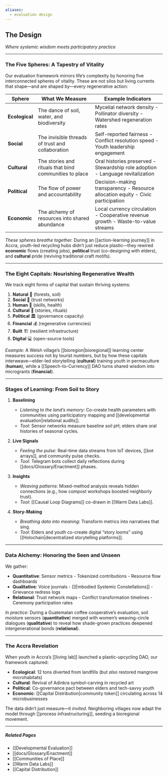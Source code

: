 ```yaml
---
aliases:
  - evaluation design
---
```

## **The Design**  
*Where systemic wisdom meets participatory practice*  

---

### **The Five Spheres: A Tapestry of Vitality**  
Our evaluation framework mirrors life’s complexity by honoring five interconnected spheres of vitality. These are not silos but living currents that shape—and are shaped by—every regenerative action:  

| Sphere         | What We Measure                                                                 | Example Indicators                                                                 |  
|----------------|---------------------------------------------------------------------------------|-----------------------------------------------------------------------------------|  
| **Ecological** | The dance of soil, water, and biodiversity                                      | Mycelial network density -  Pollinator diversity -  Watershed regeneration rates   |  
| **Social**     | The invisible threads of trust and collaboration                                | Self-reported fairness -  Conflict resolution speed -  Youth leadership engagement  |  
| **Cultural**   | The stories and rituals that bind communities to place                         | Oral histories preserved -  Stewardship role adoption -  Language revitalization   |  
| **Political**  | The flow of power and accountability                                           | Decision-making transparency -  Resource allocation equity -  Civic participation  |  
| **Economic**   | The alchemy of resources into shared abundance                                  | Local currency circulation -  Cooperative revenue growth -  Waste-to-value streams  |  

*These spheres breathe together.* During an [[action-learning journey]] in Accra, youth-led recycling hubs didn’t just reduce plastic—they rewired **economic** flows (creating jobs), **political** trust (co-designing with elders), and **cultural** pride (reviving traditional craft motifs).  

---

### **The Eight Capitals: Nourishing Regenerative Wealth**  
We track eight forms of capital that sustain thriving systems:  
1. **Natural** 🌱 (forests, soil)  
2. **Social** 👥 (trust networks)  
3. **Human** 🧠 (skills, health)  
4. **Cultural** 🎨 (stories, rituals)  
5. **Political** 🏛️ (governance capacity)  
6. **Financial** 💰 (regenerative currencies)  
7. **Built** 🏗️ (resilient infrastructure)  
8. **Digital** 💻 (open-source tools)  

*Example:* A Welsh village’s [[bioregion|bioregional]] learning center measures success not by tourist numbers, but by how these capitals interweave—elder-led storytelling (**cultural**) training youth in permaculture (**human**), while a [[Speech-to-Currency]] DAO turns shared wisdom into microgrants (**financial**).  

---

### **Stages of Learning: From Soil to Story**  
1. **Baselining**  
   - *Listening to the land’s memory*: Co-create health parameters with communities using participatory mapping and [[developmental evaluation|relational audits]].  
   - *Tool*: Sensor networks measure baseline soil pH; elders share oral histories of seasonal cycles.  

2. **Live Signals**  
   - *Feeling the pulse*: Real-time data streams from IoT devices, [[bot arrays]], and community pulse checks.  
   - *Tool*: Telegram bots collect daily reflections during [[docs/Glossary/Enactment]] phases.  

3. **Insights**  
   - *Weaving patterns*: Mixed-method analysis reveals hidden connections (e.g., how compost workshops boosted neighborly trust).  
   - *Tool*: [[Causal Loop Diagrams]] co-drawn in [[Warm Data Labs]].  

4. **Story-Making**  
   - *Breathing data into meaning*: Transform metrics into narratives that sing.  
   - *Tool*: Elders and youth co-create digital “story looms” using [[Holochain|decentralized storytelling platforms]].  

---

### **Data Alchemy: Honoring the Seen and Unseen**  
We gather:  
- **Quantitative**: Sensor metrics -  Tokenized contributions -  Resource flow dashboards  
- **Qualitative**: Voice journals -  [[Embodied Systemic Constellations]] -  Grievance redress logs  
- **Relational**: Trust network maps -  Conflict transformation timelines -  Ceremony participation rates  

*In practice:* During a Guatemalan coffee cooperative’s evaluation, soil moisture sensors (**quantitative**) merged with women’s weaving-circle dialogues (**qualitative**) to reveal how shade-grown practices deepened intergenerational bonds (**relational**).  

---

### **The Accra Revelation**  
When youth in Accra’s [[living lab]] launched a plastic-upcycling DAO, our framework captured:  
- **Ecological**: 12 tons diverted from landfills (but *also* restored mangrove microhabitats)  
- **Cultural**: Revival of Adinkra symbol-carving in recycled art  
- **Political**: Co-governance pact between elders and tech-savvy youth  
- **Economic**: [[Capital Distribution|community token]] circulating across 14 microbusinesses  

The data didn’t just measure—it *invited*. Neighboring villages now adapt the model through [[process infrastructuring]], seeding a bioregional movement.  

---

##### **Related Pages**  
- [[Developmental Evaluation]]  
- [[docs/Glossary/Enactment]]  
- [[Communities of Place]]  
- [[Warm Data Labs]]  
- [[Capital Distribution]]  

